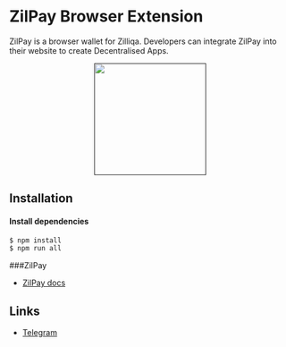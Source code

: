 # ZilPay Browser Extension

ZilPay is a browser wallet for Zilliqa. Developers can integrate ZilPay into their website to create Decentralised Apps.

<p align="center">
  <a href=""><img src="" width="200" height="200"></a>
</p>

## Installation

#### Install dependencies
```sh
$ npm install
$ npm run all
```


###ZilPay
+ [ZilPay docs](https://github.com/lich666dead/zil-pay/blob/master/docs/ZILPAY.md)



## Links
+ [Telegram](https://t.me/zilpay)
